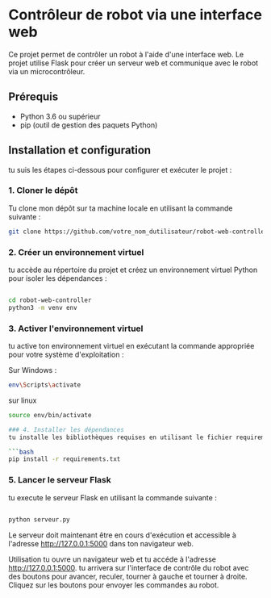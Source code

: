 # Contrôleur de robot via une interface web

Ce projet permet de contrôler un robot à l'aide d'une interface web. Le projet utilise Flask pour créer un serveur web et communique avec le robot via un microcontrôleur.

## Prérequis

- Python 3.6 ou supérieur
- pip (outil de gestion des paquets Python)

## Installation et configuration

tu suis les étapes ci-dessous pour configurer et exécuter le projet :

### 1. Cloner le dépôt

Tu clone mon dépôt sur ta machine locale en utilisant la commande suivante :

```bash
git clone https://github.com/votre_nom_dutilisateur/robot-web-controller.git
```
### 2. Créer un environnement virtuel
tu accède au répertoire du projet et créez un environnement virtuel Python pour isoler les dépendances :

```bash

cd robot-web-controller
python3 -m venv env


```

### 3. Activer l'environnement virtuel
tu active ton environnement virtuel en exécutant la commande appropriée pour votre système d'exploitation :

Sur Windows :
```bash 
env\Scripts\activate

```

sur linux
```bash 
source env/bin/activate

### 4. Installer les dépendances
tu installe les bibliothèques requises en utilisant le fichier requirements.txt 

```bash
pip install -r requirements.txt


```

### 5. Lancer le serveur Flask
tu execute le serveur Flask en utilisant la commande suivante :

```bash

python serveur.py


```

Le serveur doit maintenant être en cours d'exécution et accessible à l'adresse http://127.0.0.1:5000 dans ton navigateur web.

Utilisation
tu ouvre un navigateur web et tu accéde à l'adresse http://127.0.0.1:5000. tu arrivera sur l'interface de contrôle du robot avec des boutons pour avancer, reculer, tourner à gauche et tourner à droite. Cliquez sur les boutons pour envoyer les commandes au robot.


